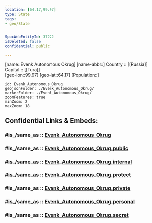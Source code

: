 ```yaml
---
location: [64.17,99.97] 
type: State
tags:
- geo/State


SpocWebEntityId: 37222
isDeleted: false
confidential: public

---
```

[name::Evenk Autonomous Okrug] 
[name-abbr::] 
Country :: [[Russia]]  
Capital :: [[Tura]]  
[geo-lon::99.97] 
[geo-lat::64.17] 
[Population::] 



```leaflet
id: Evenk_Autonomous_Okrug
geojsonFolder: ./Evenk_Autonomous_Okrug/
markerFolder: ./Evenk_Autonomous_Okrug/
zoomFeatures: true 
minZoom: 2 
maxZoom: 18
```


## Confidential Links & Embeds: 

### #is_/same_as :: [Evenk_Autonomous_Okrug](/_Standards/Earth/Continent/Asia/Asia~North/Asia~Siberia/Evenk_Autonomous_Okrug.md) 

### #is_/same_as :: [Evenk_Autonomous_Okrug.public](/_public/Earth/Continent/Asia/Asia~North/Asia~Siberia/Evenk_Autonomous_Okrug.public.md) 

### #is_/same_as :: [Evenk_Autonomous_Okrug.internal](/_internal/Earth/Continent/Asia/Asia~North/Asia~Siberia/Evenk_Autonomous_Okrug.internal.md) 

### #is_/same_as :: [Evenk_Autonomous_Okrug.protect](/_protect/Earth/Continent/Asia/Asia~North/Asia~Siberia/Evenk_Autonomous_Okrug.protect.md) 

### #is_/same_as :: [Evenk_Autonomous_Okrug.private](/_private/Earth/Continent/Asia/Asia~North/Asia~Siberia/Evenk_Autonomous_Okrug.private.md) 

### #is_/same_as :: [Evenk_Autonomous_Okrug.personal](/_personal/Earth/Continent/Asia/Asia~North/Asia~Siberia/Evenk_Autonomous_Okrug.personal.md) 

### #is_/same_as :: [Evenk_Autonomous_Okrug.secret](/_secret/Earth/Continent/Asia/Asia~North/Asia~Siberia/Evenk_Autonomous_Okrug.secret.md)

